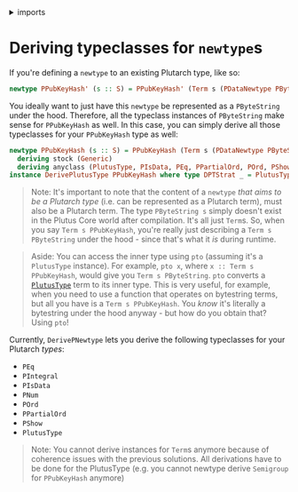 <details>
<summary> imports </summary>
<p>

```haskell
{-# OPTIONS_GHC -Wno-redundant-constraints #-}
{-# LANGUAGE StandaloneDeriving, FlexibleInstances #-}

module Plutarch.Docs.DerivingForNewtype (PPubKeyHash'(..), PPubKeyHash(..)) where 
import Plutarch.Prelude
```

</p>
</details>

# Deriving typeclasses for `newtype`s

If you're defining a `newtype` to an existing Plutarch type, like so:

```haskell
newtype PPubKeyHash' (s :: S) = PPubKeyHash' (Term s (PDataNewtype PByteString))
```

You ideally want to just have this `newtype` be represented as a `PByteString` under the hood. Therefore, all the typeclass instances of `PByteString` make sense for 
`PPubKeyHash` as well. In this case, you can simply derive all those typeclasses for your `PPubKeyHash` type as well:

```haskell
newtype PPubKeyHash (s :: S) = PPubKeyHash (Term s (PDataNewtype PByteString))
  deriving stock (Generic)
  deriving anyclass (PlutusType, PIsData, PEq, PPartialOrd, POrd, PShow)
instance DerivePlutusType PPubKeyHash where type DPTStrat _ = PlutusTypeNewtype

```

> Note: It's important to note that the content of a `newtype` _that aims to be a Plutarch type_ (i.e. can be represented as a Plutarch term), must also be a Plutarch term. 
> The type `PByteString s` simply doesn't exist in the Plutus Core world after compilation. It's all just `Term`s. So, when you say `Term s PPubKeyHash`, you're really just 
> describing a `Term s PByteString` under the hood - since that's what it _is_ during runtime.

> Aside: You can access the inner type using `pto` (assuming it's a `PlutusType` instance). For example, `pto x`, where `x :: Term s PPubKeyHash`, would give you 
> `Term s PByteString`. `pto` converts a [`PlutusType`](./../Typeclasses/PlutusType,%20PCon,%20and%20PMatch.md) term to its inner type. This is very useful, for 
> example, when you need to use a function that operates on bytestring terms, but all you have is a `Term s PPubKeyHash`. You _know_ it's literally a bytestring 
> under the hood anyway - but how do you obtain that? Using `pto`!

Currently, `DerivePNewtype` lets you derive the following typeclasses for your Plutarch _types_:

- `PEq`
- `PIntegral`
- `PIsData`
- `PNum`
- `POrd`
- `PPartialOrd`
- `PShow`
- `PlutusType`

> Note: You cannot derive instances for `Term`s anymore because of coherence issues with the previous solutions. All derivations have to 
> be done for the PlutusType (e.g. you cannot newtype derive `Semigroup` for `PPubKeyHash` anymore)
